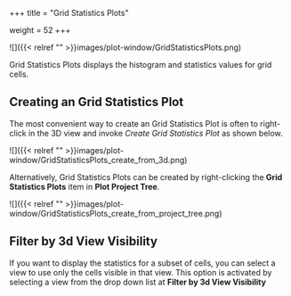 +++
title = "Grid Statistics Plots"

weight = 52
+++

![]({{< relref "" >}}images/plot-window/GridStatisticsPlots.png)


Grid Statistics Plots displays the histogram and statistics values for grid cells.

## Creating an Grid Statistics Plot

The most convenient way to create an Grid Statistics Plot is often to right-click in the 3D view and invoke *Create Grid Statistics Plot* as shown below. 

![]({{< relref "" >}}images/plot-window/GridStatisticsPlots_create_from_3d.png)

Alternatively, Grid Statistics Plots can be created by right-clicking the **Grid Statistics Plots** item in **Plot Project Tree**.

![]({{< relref "" >}}images/plot-window/GridStatisticsPlots_create_from_project_tree.png)


##  Filter by 3d View Visibility
If you want to display the statistics for a subset of cells, you can select a view to use only the cells visible in that view. This option is activated by selecting a view from the drop down list at **Filter by 3d View Visibility**


